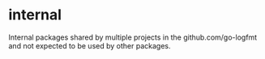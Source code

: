 # internal

Internal packages shared by multiple projects in the github.com/go-logfmt and
not expected to be used by other packages.
